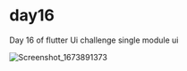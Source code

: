 # day16
Day 16 of flutter Ui challenge
single module ui

![Screenshot_1673891373](https://user-images.githubusercontent.com/66890167/212739829-e8e710a2-117a-4936-9ead-892f68f19d37.png)
